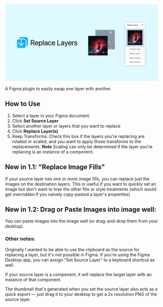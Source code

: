 ![Replace Layers](assets/header_image.png)

A Figma plugin to easily swap one layer with another. 

## How to Use
1. Select a layer in your Figma document.
2. Click **Set Source Layer**
3. Select another layer or layers that you want to replace
4. Click **Replace Layer(s)**
5. Keep Transforms: Check this box if the layers you're replacing are rotated or scaled, and you want to apply those transforms to the replacements. **Note** Scaling can only be determined if the layer you're replacing is an instance of a component.

## New in 1.1: "Replace Image Fills" 
If your source layer has one or more image fills, you can replace just the images on the destination layers. This is useful if you want to quickly set an image but don't want to lose the other fills or style treatments (which would get overridden if you naively copy-pasted a layer's properties)

## New in 1.2: Drag or Paste Images into image well:
You can paste images into the image well (or drag-and-drop them from your desktop). 

### Other notes:
Originally I wanted to be able to use the clipboard as the source for replacing a layer, but it's not possible in Figma. If you're using the Figma Desktop app, you can assign "Set Source Layer" to a keyboard shortcut as well.

If your source layer is a component, it will replace the target layer with an instance of that component.

The thumbnail that's generated when you set the source layer also acts as a quick export — just drag it to your desktop to get a 2x resolution PNG of the source layer.